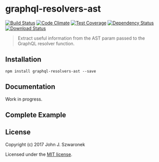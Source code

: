 # graphql-resolvers-ast

[![Build Status](https://travis-ci.org/eddyystop/graphql-resolvers-ast.png?branch=master)](https://travis-ci.org/eddyystop/graphql-resolvers-ast)
[![Code Climate](https://codeclimate.com/github/eddyystop/graphql-resolvers-ast/badges/gpa.svg)](https://codeclimate.com/github/eddyystop/graphql-resolvers-ast)
[![Test Coverage](https://codeclimate.com/github/eddyystop/graphql-resolvers-ast/badges/coverage.svg)](https://codeclimate.com/github/eddyystop/graphql-resolvers-ast/coverage)
[![Dependency Status](https://img.shields.io/david/eddyystop/graphql-resolvers-ast.svg?style=flat-square)](https://david-dm.org/eddyystop/graphql-resolvers-ast)
[![Download Status](https://img.shields.io/npm/dm/graphql-resolvers-ast.svg?style=flat-square)](https://www.npmjs.com/package/graphql-resolvers-ast)

> Extract useful information from the AST param passed to the GraphQL resolver function.

## Installation

```
npm install graphql-resolvers-ast --save
```

## Documentation

Work in progress.

## Complete Example


## License

Copyright (c) 2017 John J. Szwaronek

Licensed under the [MIT license](LICENSE).
